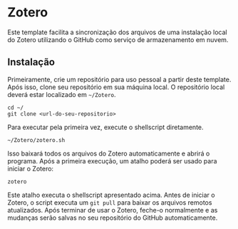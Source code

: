 # Zotero

Este template facilita a sincronização dos arquivos de uma instalação local do Zotero utilizando o GitHub como serviço de
armazenamento em nuvem.

## Instalação

Primeiramente, crie um repositório para uso pessoal a partir deste template. Após isso, clone seu repositório em sua máquina local.
O repositório local deverá estar localizado em `~/Zotero`.

```
cd ~/
git clone <url-do-seu-repositorio>
```

Para executar pela primeira vez, execute o shellscript diretamente.

```
~/Zotero/zotero.sh
```

Isso baixará todos os arquivos do Zotero automaticamente e abrirá o programa. Após a primeira execução,
um atalho poderá ser usado para iniciar o Zotero:

```
zotero
```

Este atalho executa o shellscript apresentado acima. Antes de iniciar o Zotero, o script executa um `git pull`
para baixar os arquivos remotos atualizados. Após terminar de usar o Zotero, feche-o normalmente e
as mudanças serão salvas no seu repositório do GitHub automaticamente.
